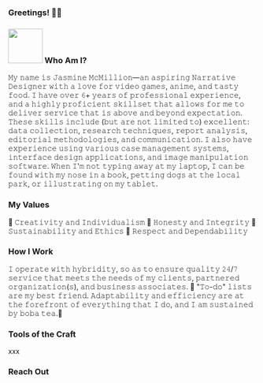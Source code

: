 ### Greetings! 👋🏾
### <img src="https://user-images.githubusercontent.com/120766467/208231612-76f98938-5e66-44fc-b546-0c07b586a6f0.png" width="70" height="70"/> Who Am I?
𝙼𝚢 𝚗𝚊𝚖𝚎 𝚒𝚜 𝙹𝚊𝚜𝚖𝚒𝚗𝚎 𝙼𝚌𝙼𝚒𝚕𝚕𝚒𝚘𝚗—𝚊𝚗 𝚊𝚜𝚙𝚒𝚛𝚒𝚗𝚐 𝙽𝚊𝚛𝚛𝚊𝚝𝚒𝚟𝚎 𝙳𝚎𝚜𝚒𝚐𝚗𝚎𝚛 𝚠𝚒𝚝𝚑 𝚊 𝚕𝚘𝚟𝚎 𝚏𝚘𝚛 𝚟𝚒𝚍𝚎𝚘 𝚐𝚊𝚖𝚎𝚜, 𝚊𝚗𝚒𝚖𝚎, 𝚊𝚗𝚍 𝚝𝚊𝚜𝚝𝚢 𝚏𝚘𝚘𝚍. 𝙸 𝚑𝚊𝚟𝚎 𝚘𝚟𝚎𝚛 𝟼+ 𝚢𝚎𝚊𝚛𝚜 𝚘𝚏 𝚙𝚛𝚘𝚏𝚎𝚜𝚜𝚒𝚘𝚗𝚊𝚕 𝚎𝚡𝚙𝚎𝚛𝚒𝚎𝚗𝚌𝚎, 𝚊𝚗𝚍 𝚊 𝚑𝚒𝚐𝚑𝚕𝚢 𝚙𝚛𝚘𝚏𝚒𝚌𝚒𝚎𝚗𝚝 𝚜𝚔𝚒𝚕𝚕𝚜𝚎𝚝 𝚝𝚑𝚊𝚝 𝚊𝚕𝚕𝚘𝚠𝚜 𝚏𝚘𝚛 𝚖𝚎 𝚝𝚘 𝚍𝚎𝚕𝚒𝚟𝚎𝚛 𝚜𝚎𝚛𝚟𝚒𝚌𝚎 𝚝𝚑𝚊𝚝 𝚒𝚜 𝚊𝚋𝚘𝚟𝚎 𝚊𝚗𝚍 𝚋𝚎𝚢𝚘𝚗𝚍 𝚎𝚡𝚙𝚎𝚌𝚝𝚊𝚝𝚒𝚘𝚗. 𝚃𝚑𝚎𝚜𝚎 𝚜𝚔𝚒𝚕𝚕𝚜 𝚒𝚗𝚌𝚕𝚞𝚍𝚎 (𝚋𝚞𝚝 𝚊𝚛𝚎 𝚗𝚘𝚝 𝚕𝚒𝚖𝚒𝚝𝚎𝚍 𝚝𝚘) 𝚎𝚡𝚌𝚎𝚕𝚕𝚎𝚗𝚝: 𝚍𝚊𝚝𝚊 𝚌𝚘𝚕𝚕𝚎𝚌𝚝𝚒𝚘𝚗, 𝚛𝚎𝚜𝚎𝚊𝚛𝚌𝚑 𝚝𝚎𝚌𝚑𝚗𝚒𝚚𝚞𝚎𝚜, 𝚛𝚎𝚙𝚘𝚛𝚝 𝚊𝚗𝚊𝚕𝚢𝚜𝚒𝚜, 𝚎𝚍𝚒𝚝𝚘𝚛𝚒𝚊𝚕 𝚖𝚎𝚝𝚑𝚘𝚍𝚘𝚕𝚘𝚐𝚒𝚎𝚜, 𝚊𝚗𝚍 𝚌𝚘𝚖𝚖𝚞𝚗𝚒𝚌𝚊𝚝𝚒𝚘𝚗. 𝙸 𝚊𝚕𝚜𝚘 𝚑𝚊𝚟𝚎 𝚎𝚡𝚙𝚎𝚛𝚒𝚎𝚗𝚌𝚎 𝚞𝚜𝚒𝚗𝚐 𝚟𝚊𝚛𝚒𝚘𝚞𝚜 𝚌𝚊𝚜𝚎 𝚖𝚊𝚗𝚊𝚐𝚎𝚖𝚎𝚗𝚝 𝚜𝚢𝚜𝚝𝚎𝚖𝚜, 𝚒𝚗𝚝𝚎𝚛𝚏𝚊𝚌𝚎 𝚍𝚎𝚜𝚒𝚐𝚗 𝚊𝚙𝚙𝚕𝚒𝚌𝚊𝚝𝚒𝚘𝚗𝚜, 𝚊𝚗𝚍 𝚒𝚖𝚊𝚐𝚎 𝚖𝚊𝚗𝚒𝚙𝚞𝚕𝚊𝚝𝚒𝚘𝚗 𝚜𝚘𝚏𝚝𝚠𝚊𝚛𝚎. 𝚆𝚑𝚎𝚗 𝙸'𝚖 𝚗𝚘𝚝 𝚝𝚢𝚙𝚒𝚗𝚐 𝚊𝚠𝚊𝚢 𝚊𝚝 𝚖𝚢 𝚕𝚊𝚙𝚝𝚘𝚙, 𝙸 𝚌𝚊𝚗 𝚋𝚎 𝚏𝚘𝚞𝚗𝚍 𝚠𝚒𝚝𝚑 𝚖𝚢 𝚗𝚘𝚜𝚎 𝚒𝚗 𝚊 𝚋𝚘𝚘𝚔, 𝚙𝚎𝚝𝚝𝚒𝚗𝚐 𝚍𝚘𝚐𝚜 𝚊𝚝 𝚝𝚑𝚎 𝚕𝚘𝚌𝚊𝚕 𝚙𝚊𝚛𝚔, 𝚘𝚛 𝚒𝚕𝚕𝚞𝚜𝚝𝚛𝚊𝚝𝚒𝚗𝚐 𝚘𝚗 𝚖𝚢 𝚝𝚊𝚋𝚕𝚎𝚝.
### My Values
🌱 𝙲𝚛𝚎𝚊𝚝𝚒𝚟𝚒𝚝𝚢 𝚊𝚗𝚍 𝙸𝚗𝚍𝚒𝚟𝚒𝚍𝚞𝚊𝚕𝚒𝚜𝚖
🌱 𝙷𝚘𝚗𝚎𝚜𝚝𝚢 𝚊𝚗𝚍 𝙸𝚗𝚝𝚎𝚐𝚛𝚒𝚝𝚢
🌱 𝚂𝚞𝚜𝚝𝚊𝚒𝚗𝚊𝚋𝚒𝚕𝚒𝚝𝚢 𝚊𝚗𝚍 𝙴𝚝𝚑𝚒𝚌𝚜
🌱 𝚁𝚎𝚜𝚙𝚎𝚌𝚝 𝚊𝚗𝚍 𝙳𝚎𝚙𝚎𝚗𝚍𝚊𝚋𝚒𝚕𝚒𝚝𝚢
### How I Work
𝙸 𝚘𝚙𝚎𝚛𝚊𝚝𝚎 𝚠𝚒𝚝𝚑 𝚑𝚢𝚋𝚛𝚒𝚍𝚒𝚝𝚢, 𝚜𝚘 𝚊𝚜 𝚝𝚘 𝚎𝚗𝚜𝚞𝚛𝚎 𝚚𝚞𝚊𝚕𝚒𝚝𝚢 𝟸𝟺/𝟽 𝚜𝚎𝚛𝚟𝚒𝚌𝚎 𝚝𝚑𝚊𝚝 𝚖𝚎𝚎𝚝𝚜 𝚝𝚑𝚎 𝚗𝚎𝚎𝚍𝚜 𝚘𝚏 𝚖𝚢 𝚌𝚕𝚒𝚎𝚗𝚝𝚜, 𝚙𝚊𝚛𝚝𝚗𝚎𝚛𝚎𝚍 𝚘𝚛𝚐𝚊𝚗𝚒𝚣𝚊𝚝𝚒𝚘𝚗(𝚜), 𝚊𝚗𝚍 𝚋𝚞𝚜𝚒𝚗𝚎𝚜𝚜 𝚊𝚜𝚜𝚘𝚌𝚒𝚊𝚝𝚎𝚜. 💌 "𝚃𝚘-𝚍𝚘" 𝚕𝚒𝚜𝚝𝚜 𝚊𝚛𝚎 𝚖𝚢 𝚋𝚎𝚜𝚝 𝚏𝚛𝚒𝚎𝚗𝚍. 𝙰𝚍𝚊𝚙𝚝𝚊𝚋𝚒𝚕𝚒𝚝𝚢 𝚊𝚗𝚍 𝚎𝚏𝚏𝚒𝚌𝚒𝚎𝚗𝚌𝚢 𝚊𝚛𝚎 𝚊𝚝 𝚝𝚑𝚎 𝚏𝚘𝚛𝚎𝚏𝚛𝚘𝚗𝚝 𝚘𝚏 𝚎𝚟𝚎𝚛𝚢𝚝𝚑𝚒𝚗𝚐 𝚝𝚑𝚊𝚝 𝙸 𝚍𝚘, 𝚊𝚗𝚍 𝙸 𝚊𝚖 𝚜𝚞𝚜𝚝𝚊𝚒𝚗𝚎𝚍 𝚋𝚢 𝚋𝚘𝚋𝚊 𝚝𝚎𝚊.🧋
### Tools of the Craft
xxx
### Reach Out
